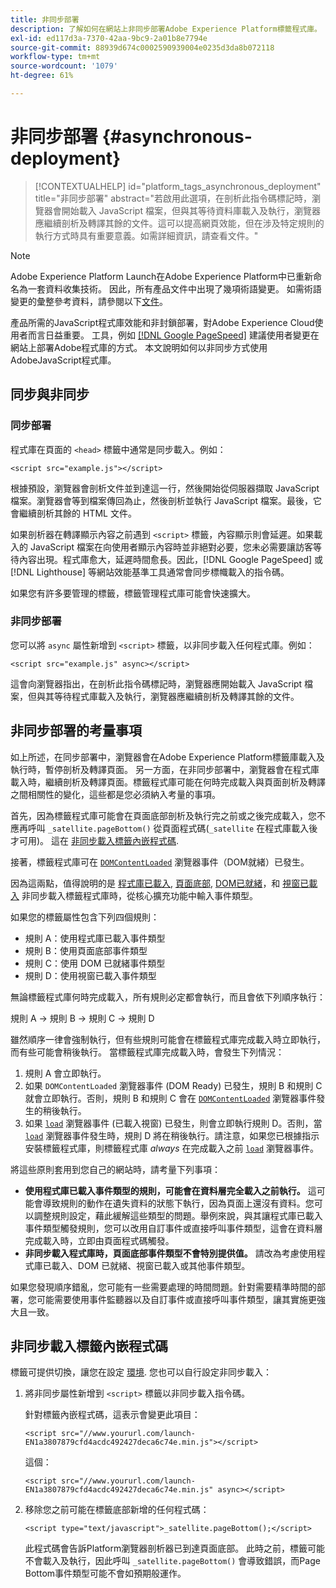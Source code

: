 ```yaml
---
title: 非同步部署
description: 了解如何在網站上非同步部署Adobe Experience Platform標籤程式庫。
exl-id: ed117d3a-7370-42aa-9bc9-2a01b8e7794e
source-git-commit: 88939d674c0002590939004e0235d3da8b072118
workflow-type: tm+mt
source-wordcount: '1079'
ht-degree: 61%

---
```


# 非同步部署 {#asynchronous-deployment}

>[!CONTEXTUALHELP]
>id="platform_tags_asynchronous_deployment"
>title="非同步部署"
>abstract="若啟用此選項，在剖析此指令碼標記時，瀏覽器會開始載入 JavaScript 檔案，但與其等待資料庫載入及執行，瀏覽器應繼續剖析及轉譯其餘的文件。這可以提高網頁效能，但在涉及特定規則的執行方式時具有重要意義。如需詳細資訊，請查看文件。"

>[!NOTE]
>
>Adobe Experience Platform Launch在Adobe Experience Platform中已重新命名為一套資料收集技術。 因此，所有產品文件中出現了幾項術語變更。 如需術語變更的彙整參考資料，請參閱以下[文件](../../term-updates.md)。

產品所需的JavaScript程式庫效能和非封鎖部署，對Adobe Experience Cloud使用者而言日益重要。 工具，例如 [[!DNL Google PageSpeed]](https://developers.google.com/speed/pagespeed/insights/) 建議使用者變更在網站上部署Adobe程式庫的方式。 本文說明如何以非同步方式使用AdobeJavaScript程式庫。

## 同步與非同步

### 同步部署

程式庫在頁面的 `<head>` 標籤中通常是同步載入。例如：

```markup
<script src="example.js"></script>
```

根據預設，瀏覽器會剖析文件並到達這一行，然後開始從伺服器擷取 JavaScript 檔案。瀏覽器會等到檔案傳回為止，然後剖析並執行 JavaScript 檔案。最後，它會繼續剖析其餘的 HTML 文件。

如果剖析器在轉譯顯示內容之前遇到 `<script>` 標籤，內容顯示則會延遲。如果載入的 JavaScript 檔案在向使用者顯示內容時並非絕對必要，您未必需要讓訪客等待內容出現。程式庫愈大，延遲時間愈長。因此，[!DNL Google PageSpeed] 或 [!DNL Lighthouse] 等網站效能基準工具通常會同步標幟載入的指令碼。

如果您有許多要管理的標籤，標籤管理程式庫可能會快速擴大。

### 非同步部署

您可以將 `async` 屬性新增到 `<script>` 標籤，以非同步載入任何程式庫。例如：

```markup
<script src="example.js" async></script>
```

這會向瀏覽器指出，在剖析此指令碼標記時，瀏覽器應開始載入 JavaScript 檔案，但與其等待程式庫載入及執行，瀏覽器應繼續剖析及轉譯其餘的文件。

## 非同步部署的考量事項

如上所述，在同步部署中，瀏覽器會在Adobe Experience Platform標籤庫載入及執行時，暫停剖析及轉譯頁面。 另一方面，在非同步部署中，瀏覽器會在程式庫載入時，繼續剖析及轉譯頁面。標籤程式庫可能在何時完成載入與頁面剖析及轉譯之間相關性的變化，這些都是您必須納入考量的事項。

首先，因為標籤程式庫可能會在頁面底部剖析及執行完之前或之後完成載入，您不應再呼叫 `_satellite.pageBottom()` 從頁面程式碼(`_satellite` 在程式庫載入後才可用)。 這在 [非同步載入標籤內嵌程式碼](#loading-the-tags-embed-code-asynchronously).

接著，標籤程式庫可在 [`DOMContentLoaded`](https://developer.mozilla.org/zh-TW/docs/Web/Events/DOMContentLoaded) 瀏覽器事件（DOM就緒）已發生。

因為這兩點，值得說明的是 [程式庫已載入](../../extensions/client/core/overview.md#library-loaded-page-top), [頁面底部](../../extensions/client/core/overview.md#page-bottom), [DOM已就緒](../../extensions/client/core/overview.md#page-bottom)，和 [視窗已載入](../../extensions/client/core/overview.md#window-loaded) 非同步載入標籤程式庫時，從核心擴充功能中輸入事件類型。

如果您的標籤屬性包含下列四個規則：

* 規則 A：使用程式庫已載入事件類型
* 規則 B：使用頁面底部事件類型
* 規則 C：使用 DOM 已就緒事件類型
* 規則 D：使用視窗已載入事件類型

無論標籤程式庫何時完成載入，所有規則必定都會執行，而且會依下列順序執行：

規則 A → 規則 B → 規則 C → 規則 D

雖然順序一律會強制執行，但有些規則可能會在標籤程式庫完成載入時立即執行，而有些可能會稍後執行。 當標籤程式庫完成載入時，會發生下列情況：

1. 規則 A 會立即執行。
1. 如果 `DOMContentLoaded` 瀏覽器事件 (DOM Ready) 已發生，規則 B 和規則 C 就會立即執行。否則，規則 B 和規則 C 會在 [`DOMContentLoaded`](https://developer.mozilla.org/zh-TW/docs/Web/Events/DOMContentLoaded) 瀏覽器事件發生的稍後執行。
1. 如果 [`load`](https://developer.mozilla.org/zh-TW/docs/Web/Events/load) 瀏覽器事件 (已載入視窗) 已發生，則會立即執行規則 D。否則，當 [`load`](https://developer.mozilla.org/zh-TW/docs/Web/Events/load) 瀏覽器事件發生時，規則 D 將在稍後執行。請注意，如果您已根據指示安裝標籤程式庫，則標籤程式庫 *always* 在完成載入之前 [`load`](https://developer.mozilla.org/zh-TW/docs/Web/Events/load) 瀏覽器事件。

將這些原則套用到您自己的網站時，請考量下列事項：

* **使用程式庫已載入事件類型的規則，可能會在資料層完全載入之前執行。**  這可能會導致規則的動作在遺失資料的狀態下執行，因為頁面上還沒有資料。您可以調整規則設定，藉此緩解這些類型的問題。舉例來說，與其讓程式庫已載入事件類型觸發規則，您可以改用自訂事件或直接呼叫事件類型，這會在資料層完成載入時，立即由頁面程式碼觸發。
* **非同步載入程式庫時，頁面底部事件類型不會特別提供值。**  請改為考慮使用程式庫已載入、DOM 已就緒、視窗已載入或其他事件類型。

如果您發現順序錯亂，您可能有一些需要處理的時間問題。針對需要精準時間的部署，您可能需要使用事件監聽器以及自訂事件或直接呼叫事件類型，讓其實施更強大且一致。

## 非同步載入標籤內嵌程式碼

標籤可提供切換，讓您在設定 [環境](../publishing/environments.md). 您也可以自行設定非同步載入：

1. 將非同步屬性新增到 `<script>` 標籤以非同步載入指令碼。

   針對標籤內嵌程式碼，這表示會變更此項目：

   ```markup
   <script src="//www.yoururl.com/launch-EN1a3807879cfd4acdc492427deca6c74e.min.js"></script>
   ```

   這個：

   ```markup
   <script src="//www.yoururl.com/launch-EN1a3807879cfd4acdc492427deca6c74e.min.js" async></script>
   ```

1. 移除您之前可能在標籤底部新增的任何程式碼：

   ```markup
   <script type="text/javascript">_satellite.pageBottom();</script>
   ```

   此程式碼會告訴Platform瀏覽器剖析器已到達頁面底部。 此時之前，標籤可能不會載入及執行，因此呼叫 `_satellite.pageBottom()` 會導致錯誤，而Page Bottom事件類型可能不會如預期般運作。
